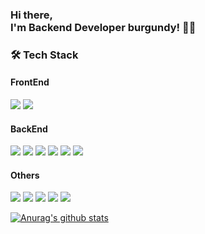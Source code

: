 <h3 align="left">
Hi there, <br>
I'm Backend Developer burgundy! 👋🏻
</h3>  

<h3 align="left">🛠 Tech Stack </h3>

<h4 align="left">FrontEnd</h3>
<p align="left">
<img src="https://img.shields.io/badge/HTML5-E34F26?style=flat-square&logo=HTML5&logoColor=white"/></a>
<img src="https://img.shields.io/badge/CSS3-1572B6?style=flat-square&logo=CSS3&logoColor=white"/></a>
<h4 align="left">BackEnd</h3>
<p align="left">
<img src="https://img.shields.io/badge/Python-3776AB?style=flat-square&logo=python&logoColor=white"/></a>
<img src="https://img.shields.io/badge/Django-092E20?style=flat-square&logo=django&logoColor=white"/></a>
<img src="https://img.shields.io/badge/Flask-000000?style=flat-square&logo=flask&logoColor=white"/></a>
<img src="https://img.shields.io/badge/AWS-232F3E?style=flat-square&logo=Amazon AWS&logoColor=white"/></a> 
<img src="https://img.shields.io/badge/Docker-2496ED?style=flat-square&logo=docker&logoColor=white"/></a>
<img src="https://img.shields.io/badge/MySQL-4479A1?style=flat-square&logo=MySQL&logoColor=white"/></a>
</p>
<h4 align="left">Others</h3>
<p align="left">
<img src="https://img.shields.io/badge/Vim-019733?style=flat-square&logo=vim&logoColor=61DAFB"/></a>
<img src="https://img.shields.io/badge/Pycharm-000000?style=flat-square&logo=pycharm&logoColor=61DAFB"/></a>
<img src="https://img.shields.io/badge/GitHub-100000?style=flat-square&logo=github&logoColor=white" /></a>
<img src="https://img.shields.io/badge/Jira-0052CC?style=flat-square&logo=Jira&logoColor=white" /></a>
<img src="https://img.shields.io/badge/Confluence-172B4D?style=flat-square&logo=Confluence&logoColor=white" /></a>
</p>

[![Anurag's github stats](https://github-readme-stats.vercel.app/api?username=devburgundy&show_icons=true)](https://github.com/anuraghazra/github-readme-stats) 
